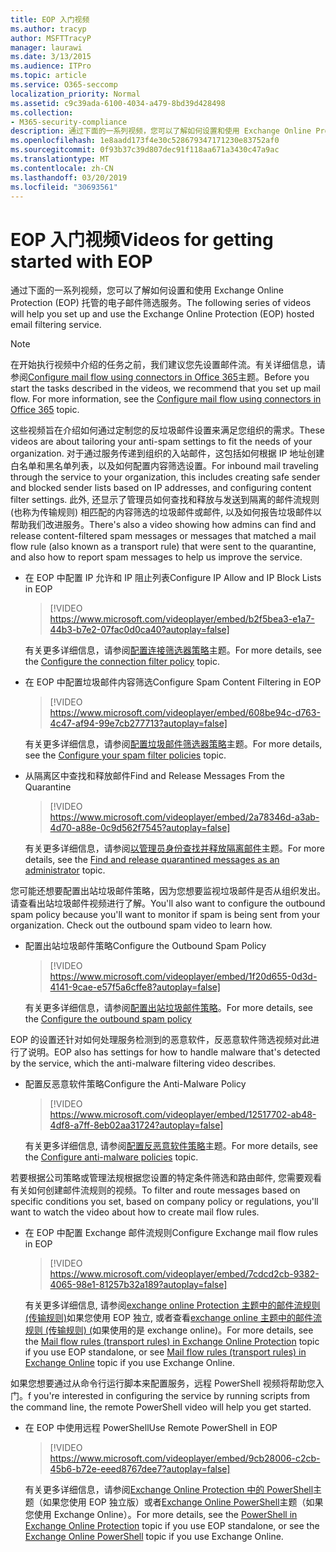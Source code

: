 ```yaml
---
title: EOP 入门视频
ms.author: tracyp
author: MSFTTracyP
manager: laurawi
ms.date: 3/13/2015
ms.audience: ITPro
ms.topic: article
ms.service: O365-seccomp
localization_priority: Normal
ms.assetid: c9c39ada-6100-4034-a479-8bd39d428498
ms.collection:
- M365-security-compliance
description: 通过下面的一系列视频，您可以了解如何设置和使用 Exchange Online Protection (EOP) 托管的电子邮件筛选服务。
ms.openlocfilehash: 1e8aadd173f4e30c528679347171230e83752af0
ms.sourcegitcommit: 0f93b37c39d807dec91f118aa671a3430c47a9ac
ms.translationtype: MT
ms.contentlocale: zh-CN
ms.lasthandoff: 03/20/2019
ms.locfileid: "30693561"
---
```

# <a name="videos-for-getting-started-with-eop"></a><span data-ttu-id="b2ce3-103">EOP 入门视频</span><span class="sxs-lookup"><span data-stu-id="b2ce3-103">Videos for getting started with EOP</span></span>

<span data-ttu-id="b2ce3-104">通过下面的一系列视频，您可以了解如何设置和使用 Exchange Online Protection (EOP) 托管的电子邮件筛选服务。</span><span class="sxs-lookup"><span data-stu-id="b2ce3-104">The following series of videos will help you set up and use the Exchange Online Protection (EOP) hosted email filtering service.</span></span>
  
> [!NOTE]
> <span data-ttu-id="b2ce3-p101">在开始执行视频中介绍的任务之前，我们建议您先设置邮件流。有关详细信息，请参阅[Configure mail flow using connectors in Office 365](http://technet.microsoft.com/library/854b5a50-4462-4836-a092-37e208d29624.aspx)主题。</span><span class="sxs-lookup"><span data-stu-id="b2ce3-p101">Before you start the tasks described in the videos, we recommend that you set up mail flow. For more information, see the [Configure mail flow using connectors in Office 365](http://technet.microsoft.com/library/854b5a50-4462-4836-a092-37e208d29624.aspx) topic.</span></span> 
  
<span data-ttu-id="b2ce3-107">这些视频旨在介绍如何通过定制您的反垃圾邮件设置来满足您组织的需求。</span><span class="sxs-lookup"><span data-stu-id="b2ce3-107">These videos are about tailoring your anti-spam settings to fit the needs of your organization.</span></span> <span data-ttu-id="b2ce3-108">对于通过服务传递到组织的入站邮件，这包括如何根据 IP 地址创建白名单和黑名单列表，以及如何配置内容筛选设置。</span><span class="sxs-lookup"><span data-stu-id="b2ce3-108">For inbound mail traveling through the service to your organization, this includes creating safe sender and blocked sender lists based on IP addresses, and configuring content filter settings.</span></span> <span data-ttu-id="b2ce3-109">此外, 还显示了管理员如何查找和释放与发送到隔离的邮件流规则 (也称为传输规则) 相匹配的内容筛选的垃圾邮件或邮件, 以及如何报告垃圾邮件以帮助我们改进服务。</span><span class="sxs-lookup"><span data-stu-id="b2ce3-109">There's also a video showing how admins can find and release content-filtered spam messages or messages that matched a mail flow rule (also known as a transport rule) that were sent to the quarantine, and also how to report spam messages to help us improve the service.</span></span>
  
- <span data-ttu-id="b2ce3-110">在 EOP 中配置 IP 允许和 IP 阻止列表</span><span class="sxs-lookup"><span data-stu-id="b2ce3-110">Configure IP Allow and IP Block Lists in EOP</span></span>
    > [!VIDEO https://www.microsoft.com/videoplayer/embed/b2f5bea3-e1a7-44b3-b7e2-07fac0d0ca40?autoplay=false]
  
    <span data-ttu-id="b2ce3-111">有关更多详细信息，请参阅[配置连接筛选器策略](../configure-the-connection-filter-policy.md)主题。</span><span class="sxs-lookup"><span data-stu-id="b2ce3-111">For more details, see the [Configure the connection filter policy](../configure-the-connection-filter-policy.md) topic.</span></span> 
    
- <span data-ttu-id="b2ce3-112">在 EOP 中配置垃圾邮件内容筛选</span><span class="sxs-lookup"><span data-stu-id="b2ce3-112">Configure Spam Content Filtering in EOP</span></span>
    > [!VIDEO https://www.microsoft.com/videoplayer/embed/608be94c-d763-4c47-af94-99e7cb277713?autoplay=false]
  
    <span data-ttu-id="b2ce3-113">有关更多详细信息，请参阅[配置垃圾邮件筛选器策略](../configure-your-spam-filter-policies.md)主题。</span><span class="sxs-lookup"><span data-stu-id="b2ce3-113">For more details, see the [Configure your spam filter policies](../configure-your-spam-filter-policies.md) topic.</span></span> 
    
- <span data-ttu-id="b2ce3-114">从隔离区中查找和释放邮件</span><span class="sxs-lookup"><span data-stu-id="b2ce3-114">Find and Release Messages From the Quarantine</span></span>
    > [!VIDEO https://www.microsoft.com/videoplayer/embed/2a78346d-a3ab-4d70-a88e-0c9d562f7545?autoplay=false]
  
    <span data-ttu-id="b2ce3-115">有关更多详细信息，请参阅[以管理员身份查找并释放隔离邮件](../find-and-release-quarantined-messages-as-an-administrator.md)主题。</span><span class="sxs-lookup"><span data-stu-id="b2ce3-115">For more details, see the [Find and release quarantined messages as an administrator](../find-and-release-quarantined-messages-as-an-administrator.md) topic.</span></span> 
    
<span data-ttu-id="b2ce3-p103">您可能还想要配置出站垃圾邮件策略，因为您想要监视垃圾邮件是否从组织发出。请查看出站垃圾邮件视频进行了解。</span><span class="sxs-lookup"><span data-stu-id="b2ce3-p103">You'll also want to configure the outbound spam policy because you'll want to monitor if spam is being sent from your organization. Check out the outbound spam video to learn how.</span></span>
  
- <span data-ttu-id="b2ce3-118">配置出站垃圾邮件策略</span><span class="sxs-lookup"><span data-stu-id="b2ce3-118">Configure the Outbound Spam Policy</span></span>
    > [!VIDEO https://www.microsoft.com/videoplayer/embed/1f20d655-0d3d-4141-9cae-e57f5a6cffe8?autoplay=false]
  
    <span data-ttu-id="b2ce3-119">有关更多详细信息，请参阅[配置出站垃圾邮件策略](../configure-the-outbound-spam-policy.md)。</span><span class="sxs-lookup"><span data-stu-id="b2ce3-119">For more details, see the [Configure the outbound spam policy](../configure-the-outbound-spam-policy.md)</span></span>
    
<span data-ttu-id="b2ce3-120">EOP 的设置还针对如何处理服务检测到的恶意软件，反恶意软件筛选视频对此进行了说明。</span><span class="sxs-lookup"><span data-stu-id="b2ce3-120">EOP also has settings for how to handle malware that's detected by the service, which the anti-malware filtering video describes.</span></span>
  
- <span data-ttu-id="b2ce3-121">配置反恶意软件策略</span><span class="sxs-lookup"><span data-stu-id="b2ce3-121">Configure the Anti-Malware Policy</span></span>
    > [!VIDEO https://www.microsoft.com/videoplayer/embed/12517702-ab48-4df8-a7ff-8eb02aa31724?autoplay=false]
  
    <span data-ttu-id="b2ce3-122">有关更多详细信息, 请参阅[配置反恶意软件策略](../configure-anti-malware-policies.md)主题。</span><span class="sxs-lookup"><span data-stu-id="b2ce3-122">For more details, see the [Configure anti-malware policies](../configure-anti-malware-policies.md) topic.</span></span> 
    
<span data-ttu-id="b2ce3-123">若要根据公司策略或管理法规根据您设置的特定条件筛选和路由邮件, 您需要观看有关如何创建邮件流规则的视频。</span><span class="sxs-lookup"><span data-stu-id="b2ce3-123">To filter and route messages based on specific conditions you set, based on company policy or regulations, you'll want to watch the video about how to create mail flow rules.</span></span>
  
- <span data-ttu-id="b2ce3-124">在 EOP 中配置 Exchange 邮件流规则</span><span class="sxs-lookup"><span data-stu-id="b2ce3-124">Configure Exchange mail flow rules in EOP</span></span>
    > [!VIDEO https://www.microsoft.com/videoplayer/embed/7cdcd2cb-9382-4065-98e1-81257b32a189?autoplay=false]
  
    <span data-ttu-id="b2ce3-125">有关更多详细信息, 请参阅[exchange online Protection 主题中的邮件流规则 (传输规则)](mail-flow-rules-transport-rules-0.md)如果您使用 EOP 独立, 或者查看[exchange online 主题中的邮件流规则 (传输规则) (](http://technet.microsoft.com/library/743bd525-0ca2-426d-b76c-b4a052bc8886.aspx)如果使用的是 exchange online)。</span><span class="sxs-lookup"><span data-stu-id="b2ce3-125">For more details, see the [Mail flow rules (transport rules) in Exchange Online Protection](mail-flow-rules-transport-rules-0.md) topic if you use EOP standalone, or see [Mail flow rules (transport rules) in Exchange Online](http://technet.microsoft.com/library/743bd525-0ca2-426d-b76c-b4a052bc8886.aspx) topic if you use Exchange Online.</span></span>
    
<span data-ttu-id="b2ce3-126">如果您想要通过从命令行运行脚本来配置服务，远程 PowerShell 视频将帮助您入门。</span><span class="sxs-lookup"><span data-stu-id="b2ce3-126">f you're interested in configuring the service by running scripts from the command line, the remote PowerShell video will help you get started.</span></span>
  
- <span data-ttu-id="b2ce3-127">在 EOP 中使用远程 PowerShell</span><span class="sxs-lookup"><span data-stu-id="b2ce3-127">Use Remote PowerShell in EOP</span></span>
    > [!VIDEO https://www.microsoft.com/videoplayer/embed/9cb28006-c2cb-45b6-b72e-eeed8767dee7?autoplay=false]
  
    <span data-ttu-id="b2ce3-128">有关更多详细信息，请参阅[Exchange Online Protection 中的 PowerShell](http://technet.microsoft.com/library/f7918a88-774a-405e-945b-bc2f5ee9f748.aspx)主题（如果您使用 EOP 独立版）或者[Exchange Online PowerShell](http://technet.microsoft.com/library/1cb603b0-2961-4afe-b879-b048fe0f64a2.aspx)主题（如果您使用 Exchange Online）。</span><span class="sxs-lookup"><span data-stu-id="b2ce3-128">For more details, see the [PowerShell in Exchange Online Protection](http://technet.microsoft.com/library/f7918a88-774a-405e-945b-bc2f5ee9f748.aspx) topic if you use EOP standalone, or see the [Exchange Online PowerShell](http://technet.microsoft.com/library/1cb603b0-2961-4afe-b879-b048fe0f64a2.aspx) topic if you use Exchange Online.</span></span> 
    

